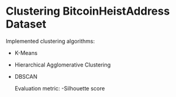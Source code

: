 # **Clustering BitcoinHeistAddress Dataset**

Implemented clustering algorithms:

- K-Means
- Hierarchical Agglomerative Clustering
- DBSCAN

  Evaluation metric:
  -Silhouette score
  
